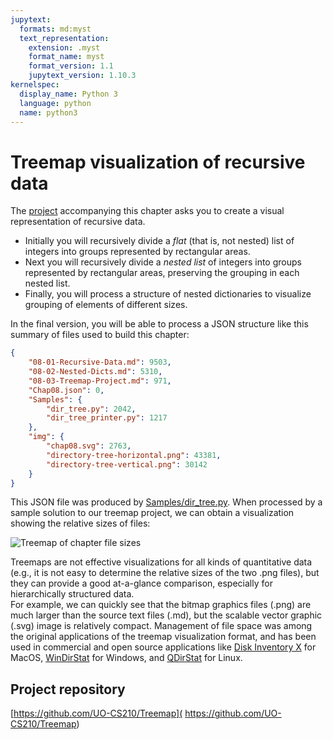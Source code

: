 ```yaml
---
jupytext:
  formats: md:myst
  text_representation:
    extension: .myst
    format_name: myst
    format_version: 1.1
    jupytext_version: 1.10.3
kernelspec:
  display_name: Python 3
  language: python
  name: python3
---
```

# Treemap visualization of recursive data

The [project](https://github.com/UO-CS210/Treemap)
accompanying this chapter asks you to create a visual representation 
of recursive data.  

- Initially you will recursively divide a _flat_ 
(that is, not nested) list of integers into groups 
  represented by rectangular areas.  
- Next you will recursively divide a _nested list_ of integers into 
  groups represented by rectangular areas, preserving the grouping
  in each nested list.
- Finally, you will process a structure of nested dictionaries to 
  visualize grouping of elements of different sizes.

In the final version, you will be able to process a JSON structure like 
this summary of files used to build this chapter: 

```json
{
    "08-01-Recursive-Data.md": 9503,
    "08-02-Nested-Dicts.md": 5310,
    "08-03-Treemap-Project.md": 971,
    "Chap08.json": 0,
    "Samples": {
        "dir_tree.py": 2042,
        "dir_tree_printer.py": 1217
    },
    "img": {
        "chap08.svg": 2763,
        "directory-tree-horizontal.png": 43381,
        "directory-tree-vertical.png": 30142
    }
}
```

This JSON file was produced by
[Samples/dir_tree.py](Samples/dir_tree.py).
When processed by a sample solution to our treemap project, we can 
obtain a visualization showing the relative sizes of files: 

![Treemap of chapter file sizes](img/chap08.svg)

Treemaps are not effective visualizations for all kinds of 
quantitative data (e.g., it is not easy to determine the relative 
sizes of the two .png files), but they can provide a good 
at-a-glance comparison, especially for hierarchically structured data.  
For example, we can quickly see that the 
bitmap graphics files (.png) are much larger than the source text 
files (.md), but the scalable vector graphic (.svg) image is 
relatively compact. Management of file space was among the original 
applications of the treemap visualization format, and has been used 
in commercial and open source applications like
[Disk Inventory X](https://www.derlien.com/)
for MacOS,
[WinDirStat](https://windirstat.net/)
for Windows, and 
[QDirStat](https://github.com/shundhammer/qdirstat)
for Linux. 

## Project repository

[https://github.com/UO-CS210/Treemap](
https://github.com/UO-CS210/Treemap)

